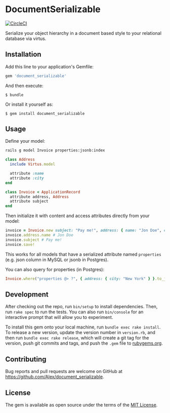 # DocumentSerializable

[![CircleCI](https://circleci.com/gh/nerdgeschoss/document_serializable/tree/master.svg?style=svg)](https://circleci.com/gh/nerdgeschoss/document_serializable/tree/master)

Serialize your object hierarchy in a document based style to your relational database via virtus.

## Installation

Add this line to your application's Gemfile:

```ruby
gem 'document_serializable'
```

And then execute:

    $ bundle

Or install it yourself as:

    $ gem install document_serializable

## Usage

Define your model:

```bash
rails g model Invoice properties:jsonb:index
```

```ruby
class Address
  include Virtus.model

  attribute :name
  attribute :city
end

class Invoice < ApplicationRecord
  attribute address, Address
  attribute subject
end
```

Then initialize it with content and access attributes directly from your model:

```ruby
invoice = Invoice.new subject: "Pay me!", address: { name: "Jon Doe", city: "New York" }
invoice.address.name # Jon Doe
invoice.subject # Pay me!
invoice.save!
```

This works for all models that have a serialized attribute named `properties` (e.g. json column in MySQL or jsonb in Postgres).

You can also query for properties (in Postgres):

```ruby
Invoice.where("properties @> ?", { address: { city: "New York" } }.to_json)
```

## Development

After checking out the repo, run `bin/setup` to install dependencies. Then, run `rake spec` to run the tests. You can also run `bin/console` for an interactive prompt that will allow you to experiment.

To install this gem onto your local machine, run `bundle exec rake install`. To release a new version, update the version number in `version.rb`, and then run `bundle exec rake release`, which will create a git tag for the version, push git commits and tags, and push the `.gem` file to [rubygems.org](https://rubygems.org).

## Contributing

Bug reports and pull requests are welcome on GitHub at https://github.com/Alex/document_serializable.


## License

The gem is available as open source under the terms of the [MIT License](http://opensource.org/licenses/MIT).
